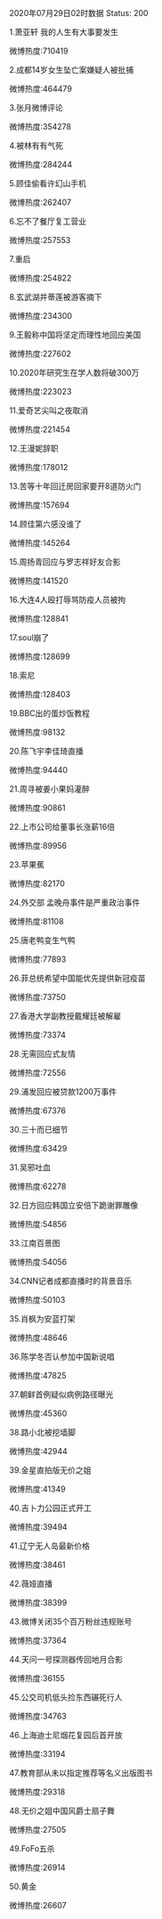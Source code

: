 2020年07月29日02时数据
Status: 200

1.萧亚轩 我的人生有大事要发生

微博热度:710419

2.成都14岁女生坠亡案嫌疑人被批捕

微博热度:464479

3.张月微博评论

微博热度:354278

4.被林有有气死

微博热度:284244

5.顾佳偷看许幻山手机

微博热度:262407

6.忘不了餐厅复工营业

微博热度:257553

7.重启

微博热度:254822

8.玄武湖并蒂莲被游客摘下

微博热度:234300

9.王毅称中国将坚定而理性地回应美国

微博热度:227602

10.2020年研究生在学人数将破300万

微博热度:223023

11.爱奇艺尖叫之夜取消

微博热度:221454

12.王漫妮辞职

微博热度:178012

13.苦等十年回迁房回家要开8道防火门

微博热度:157694

14.顾佳第六感没谁了

微博热度:145264

15.周扬青回应与罗志祥好友合影

微博热度:141520

16.大连4人殴打辱骂防疫人员被拘

微博热度:128841

17.soul崩了

微博热度:128699

18.索尼

微博热度:128403

19.BBC出的蛋炒饭教程

微博热度:98132

20.陈飞宇李佳琦直播

微博热度:94440

21.周寻被姜小果妈灌醉

微博热度:90861

22.上市公司给董事长涨薪16倍

微博热度:89956

23.苹果蕉

微博热度:82170

24.外交部 孟晚舟事件是严重政治事件

微博热度:81108

25.唐老鸭变生气鸭

微博热度:77893

26.菲总统希望中国能优先提供新冠疫苗

微博热度:73750

27.香港大学副教授戴耀廷被解雇

微博热度:73374

28.无需回应式友情

微博热度:72556

29.浦发回应被贷款1200万事件

微博热度:67376

30.三十而已细节

微博热度:63429

31.吴邪吐血

微博热度:62278

32.日方回应韩国立安倍下跪谢罪雕像

微博热度:54856

33.江南百景图

微博热度:54056

34.CNN记者成都直播时的背景音乐

微博热度:50103

35.肖枫为安蓝打架

微博热度:48646

36.陈学冬否认参加中国新说唱

微博热度:47825

37.朝鲜首例疑似病例路径曝光

微博热度:45360

38.路小北被挖墙脚

微博热度:42944

39.金星直拍版无价之姐

微博热度:41349

40.吉卜力公园正式开工

微博热度:39494

41.辽宁无人岛最新价格

微博热度:38461

42.薇娅直播

微博热度:38399

43.微博关闭35个百万粉丝违规账号

微博热度:37364

44.天问一号探测器传回地月合影

微博热度:36155

45.公交司机低头捡东西碾死行人

微博热度:34763

46.上海迪士尼烟花复园后首开放

微博热度:33194

47.教育部从未以指定推荐等名义出版图书

微博热度:29318

48.无价之姐中国风爵士扇子舞

微博热度:27505

49.FoFo五杀

微博热度:26914

50.黄金

微博热度:26607

